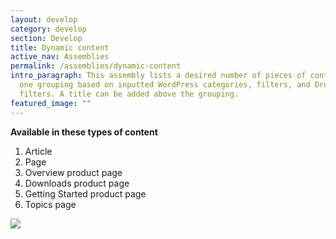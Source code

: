 ```yaml
---
layout: develop
category: develop
section: Develop
title: Dynamic content
active_nav: Assemblies
permalink: /assemblies/dynamic-content
intro_paragraph: This assembly lists a desired number of pieces of content in
  one grouping based on inputted WordPress categories, filters, and Drupal term
  filters. A title can be added above the grouping.
featured_image: ""
---
```

**Available in these types of content**

1. Article
2. Page
3. Overview product page
4. Downloads product page
5. Getting Started product page
6. Topics page

![](/design-manual/assets/uploads/dynamic-content-example.png)